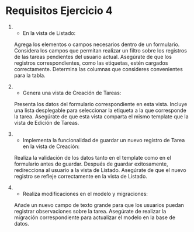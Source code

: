 # Requisitos Ejercicio 4

1. - En la vista de Listado:

    Agrega los elementos o campos necesarios dentro de un formulario.
    Considera los campos que permitan realizar un filtro sobre los registros de las tareas pendientes del usuario actual.
    Asegúrate de que los registros correspondientes, como las etiquetas, estén cargados correctamente.
    Determina las columnas que consideres convenientes para la tabla.

2. - Genera una vista de Creación de Tareas:

    Presenta los datos del formulario correspondiente en esta vista.
    Incluye una lista desplegable para seleccionar la etiqueta a la que corresponde la tarea.
    Asegúrate de que esta vista comparta el mismo template que la vista de Edición de Tareas.

3. - Implementa la funcionalidad de guardar un nuevo registro de Tarea en la vista de Creación:

    Realiza la validación de los datos tanto en el template como en el formulario antes de guardar.
    Después de guardar exitosamente, redirecciona al usuario a la vista de Listado.
    Asegúrate de que el nuevo registro se refleje correctamente en la vista de Listado.

4. - Realiza modificaciones en el modelo y migraciones:

    Añade un nuevo campo de texto grande para que los usuarios puedan registrar observaciones sobre la tarea.
    Asegúrate de realizar la migración correspondiente para actualizar el modelo en la base de datos.